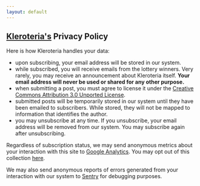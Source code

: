 ```yaml
---
layout: default
---
```


## [Kleroteria's](/) Privacy Policy

Here is how Kleroteria handles your data:
* upon subscribing, your email address will be stored in our system.
* while subscribed, you will receive emails from the lottery winners. Very rarely, you may receive an announcement about Kleroteria itself. **Your email address will never be used or shared for any other purpose.**
* when submitting a post, you must agree to license it under the [Creative Commons Attribution 3.0 Unported License](https://creativecommons.org/licenses/by/3.0/).
* submitted posts will be temporarily stored in our system until they have been emailed to subscribers. While stored, they will not be mapped to information that identifies the author.
* you may unsubscribe at any time. If you unsubscribe, your email address will be removed from our system. You may subscribe again after unsubscribing.

Regardless of subscription status, we may send anonymous metrics about your interaction with this site to [Google Analytics](https://www.google.com/analytics).
You may opt out of this collection [here](https://tools.google.com/dlpage/gaoptout).

We may also send anonymous reports of errors generated from your interaction with our system to [Sentry](https://sentry.io) for debugging purposes.
